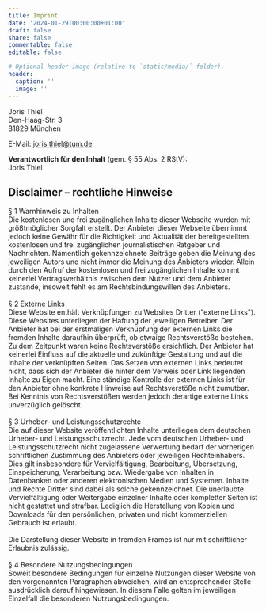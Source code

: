 ```yaml
---
title: Imprint
date: '2024-01-29T00:00:00+01:00'
draft: false
share: false
commentable: false
editable: false

# Optional header image (relative to `static/media/` folder).
header:
  caption: ''
  image: ''
---
```


<p>Joris Thiel<br />
Den-Haag-Str. 3<br />81829 München</p>
E-Mail: <a href="mailto:joris.thiel@tum.de">joris.thiel@tum.de</a><br />
</p>
<p><strong>Verantwortlich für den Inhalt</strong> (gem. § 55 Abs. 2 RStV):<br />Joris Thiel</p>
<h2>Disclaimer – rechtliche Hinweise</h2>
§ 1 Warnhinweis zu Inhalten<br />
Die kostenlosen und frei zugänglichen Inhalte dieser Webseite wurden mit größtmöglicher Sorgfalt erstellt. Der Anbieter dieser Webseite übernimmt jedoch keine Gewähr für die Richtigkeit und Aktualität der bereitgestellten kostenlosen und frei zugänglichen journalistischen Ratgeber und Nachrichten. Namentlich gekennzeichnete Beiträge geben die Meinung des jeweiligen Autors und nicht immer die Meinung des Anbieters wieder. Allein durch den Aufruf der kostenlosen und frei zugänglichen Inhalte kommt keinerlei Vertragsverhältnis zwischen dem Nutzer und dem Anbieter zustande, insoweit fehlt es am Rechtsbindungswillen des Anbieters.<br />
<br />
§ 2 Externe Links<br />
Diese Website enthält Verknüpfungen zu Websites Dritter ("externe Links"). Diese Websites unterliegen der Haftung der jeweiligen Betreiber. Der Anbieter hat bei der erstmaligen Verknüpfung der externen Links die fremden Inhalte daraufhin überprüft, ob etwaige Rechtsverstöße bestehen. Zu dem Zeitpunkt waren keine Rechtsverstöße ersichtlich. Der Anbieter hat keinerlei Einfluss auf die aktuelle und zukünftige Gestaltung und auf die Inhalte der verknüpften Seiten. Das Setzen von externen Links bedeutet nicht, dass sich der Anbieter die hinter dem Verweis oder Link liegenden Inhalte zu Eigen macht. Eine ständige Kontrolle der externen Links ist für den Anbieter ohne konkrete Hinweise auf Rechtsverstöße nicht zumutbar. Bei Kenntnis von Rechtsverstößen werden jedoch derartige externe Links unverzüglich gelöscht.<br />
<br />
§ 3 Urheber- und Leistungsschutzrechte<br />
Die auf dieser Website veröffentlichten Inhalte unterliegen dem deutschen Urheber- und Leistungsschutzrecht. Jede vom deutschen Urheber- und Leistungsschutzrecht nicht zugelassene Verwertung bedarf der vorherigen schriftlichen Zustimmung des Anbieters oder jeweiligen Rechteinhabers. Dies gilt insbesondere für Vervielfältigung, Bearbeitung, Übersetzung, Einspeicherung, Verarbeitung bzw. Wiedergabe von Inhalten in Datenbanken oder anderen elektronischen Medien und Systemen. Inhalte und Rechte Dritter sind dabei als solche gekennzeichnet. Die unerlaubte Vervielfältigung oder Weitergabe einzelner Inhalte oder kompletter Seiten ist nicht gestattet und strafbar. Lediglich die Herstellung von Kopien und Downloads für den persönlichen, privaten und nicht kommerziellen Gebrauch ist erlaubt.<br />
<br />
Die Darstellung dieser Website in fremden Frames ist nur mit schriftlicher Erlaubnis zulässig.<br />
<br />
§ 4 Besondere Nutzungsbedingungen<br />
Soweit besondere Bedingungen für einzelne Nutzungen dieser Website von den vorgenannten Paragraphen abweichen, wird an entsprechender Stelle ausdrücklich darauf hingewiesen. In diesem Falle gelten im jeweiligen Einzelfall die besonderen Nutzungsbedingungen.
